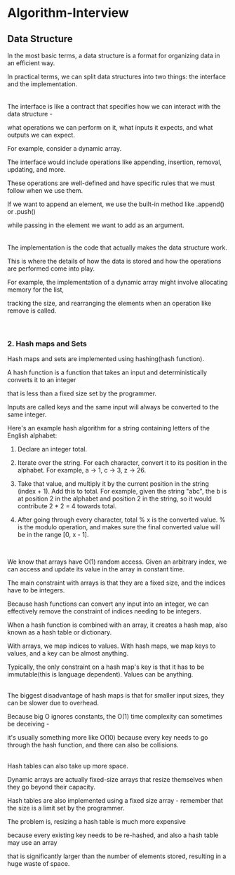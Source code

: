 # Algorithm-Interview

## Data Structure
In the most basic terms, a data structure is a format for organizing data in an efficient way. 

In practical terms, we can split data structures into two things: the interface and the implementation.
<br>
<br>
<br>
The interface is like a contract that specifies how we can interact with the data structure - 

what operations we can perform on it, what inputs it expects, and what outputs we can expect.

For example, consider a dynamic array. 

The interface would include operations like appending, insertion, removal, updating, and more. 

These operations are well-defined and have specific rules that we must follow when we use them. 

If we want to append an element, we use the built-in method like .append() or .push() 

while passing in the element we want to add as an argument. 
<br>
<br>
<br>
The implementation is the code that actually makes the data structure work. 

This is where the details of how the data is stored and how the operations are performed come into play. 

For example, the implementation of a dynamic array might involve allocating memory for the list, 

tracking the size, and rearranging the elements when an operation like remove is called.
<br>
<br>
<br>
### 2. Hash maps and Sets
Hash maps and sets are implemented using hashing(hash function).

A hash function is a function that takes an input and deterministically converts it to an integer 

that is less than a fixed size set by the programmer. 

Inputs are called keys and the same input will always be converted to the same integer. 

Here's an example hash algorithm for a string containing letters of the English alphabet:

1. Declare an integer total.

2. Iterate over the string. For each character, convert it to its position in the alphabet. For example, a -> 1, c -> 3, z -> 26.

3. Take that value, and multiply it by the current position in the string (index + 1). Add this to total. For example, given the string "abc", the b is at position 2 in the alphabet and position 2 in the string, so it would contribute 2 * 2 = 4 towards total.

4. After going through every character, total % x is the converted value. % is the modulo operation, and makes sure the final converted value will be in the range [0, x - 1].
<br>

We know that arrays have O(1) random access. Given an arbitrary index, we can access and update its value in the array in constant time. 

The main constraint with arrays is that they are a fixed size, and the indices have to be integers. 

Because hash functions can convert any input into an integer, we can effectively remove the constraint of indices needing to be integers. 

When a hash function is combined with an array, it creates a hash map, also known as a hash table or dictionary.

With arrays, we map indices to values. With hash maps, we map keys to values, and a key can be almost anything. 

Typically, the only constraint on a hash map's key is that it has to be immutable(this is language dependent). Values can be anything.
<br>
<br>

The biggest disadvantage of hash maps is that for smaller input sizes, they can be slower due to overhead. 

Because big O ignores constants, the O(1) time complexity can sometimes be deceiving - 

it's usually something more like O(10) because every key needs to go through the hash function, and there can also be collisions.
<br>
<br>

Hash tables can also take up more space. 

Dynamic arrays are actually fixed-size arrays that resize themselves when they go beyond their capacity. 

Hash tables are also implemented using a fixed size array - remember that the size is a limit set by the programmer. 

The problem is, resizing a hash table is much more expensive 

because every existing key needs to be re-hashed, and also a hash table may use an array 

that is significantly larger than the number of elements stored, resulting in a huge waste of space. 

